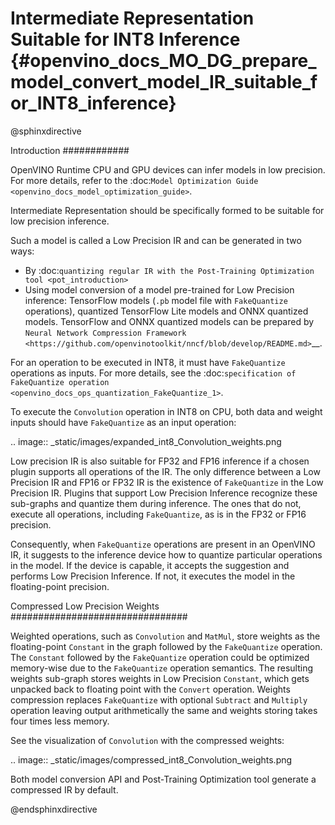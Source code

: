 # Intermediate Representation Suitable for INT8 Inference {#openvino_docs_MO_DG_prepare_model_convert_model_IR_suitable_for_INT8_inference}

@sphinxdirective

Introduction
############

OpenVINO Runtime CPU and GPU devices can infer models in low precision. 
For more details, refer to the :doc:`Model Optimization Guide <openvino_docs_model_optimization_guide>`.

Intermediate Representation should be specifically formed to be suitable for low precision inference.

Such a model is called a Low Precision IR and can be generated in two ways:

* By :doc:`quantizing regular IR with the Post-Training Optimization tool <pot_introduction>`
* Using model conversion of a model pre-trained for Low Precision inference: TensorFlow models (``.pb`` model file with ``FakeQuantize`` operations), quantized TensorFlow Lite models and ONNX quantized models.
TensorFlow and ONNX quantized models can be prepared by `Neural Network Compression Framework <https://github.com/openvinotoolkit/nncf/blob/develop/README.md>`__.

For an operation to be executed in INT8, it must have `FakeQuantize` operations as inputs.
For more details, see the :doc:`specification of FakeQuantize operation <openvino_docs_ops_quantization_FakeQuantize_1>`. 

To execute the ``Convolution`` operation in INT8 on CPU, both data and weight inputs should have ``FakeQuantize`` as an input operation:

.. image:: _static/images/expanded_int8_Convolution_weights.png


Low precision IR is also suitable for FP32 and FP16 inference if a chosen plugin supports all operations of the IR. The only difference between a Low Precision IR and FP16 or FP32 IR is the existence of ``FakeQuantize`` in the Low Precision IR. 
Plugins that support Low Precision Inference recognize these sub-graphs and quantize them during inference. 
The ones that do not, execute all operations, including ``FakeQuantize``, as is in the FP32 or FP16 precision.   

Consequently, when ``FakeQuantize`` operations are present in an OpenVINO IR, it suggests to the inference device how to quantize particular operations in the model. 
If the device is capable, it accepts the suggestion and performs Low Precision Inference. If not, it executes the model in the floating-point precision. 

Compressed Low Precision Weights
################################

Weighted operations, such as ``Convolution`` and ``MatMul``, store weights as the floating-point ``Constant`` in the graph followed by the `FakeQuantize` operation. 
The ``Constant`` followed by the ``FakeQuantize`` operation could be optimized memory-wise due to the ``FakeQuantize`` operation semantics. 
The resulting weights sub-graph stores weights in Low Precision ``Constant``, which gets unpacked back to floating point with the ``Convert`` operation. 
Weights compression replaces ``FakeQuantize`` with optional ``Subtract`` and ``Multiply`` operation leaving output arithmetically the same and weights storing takes four times less memory.

See the visualization of `Convolution` with the compressed weights:

.. image:: _static/images/compressed_int8_Convolution_weights.png

Both model conversion API and Post-Training Optimization tool generate a compressed IR by default.

@endsphinxdirective
